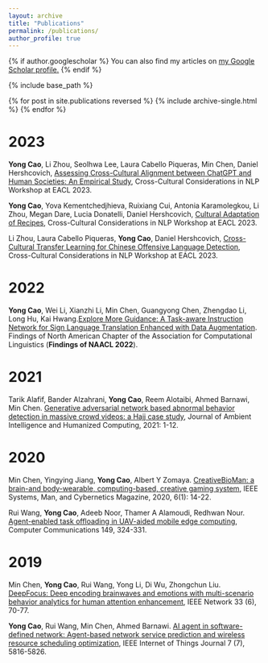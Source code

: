 ```yaml
---
layout: archive
title: "Publications"
permalink: /publications/
author_profile: true
---
```


{% if author.googlescholar %}
  You can also find my articles on <u><a href="{{author.googlescholar}}">my Google Scholar profile</a>.</u>
{% endif %}

{% include base_path %}

{% for post in site.publications reversed %}
  {% include archive-single.html %}
{% endfor %}

# 2023
**Yong Cao**, Li Zhou, Seolhwa Lee, Laura Cabello Piqueras, Min Chen, Daniel Hershcovich, [Assessing Cross-Cultural Alignment between ChatGPT and Human Societies: An Empirical Study](), Cross-Cultural Considerations in NLP Workshop at EACL 2023.

**Yong Cao**, Yova Kementchedjhieva, Ruixiang Cui, Antonia Karamolegkou, Li Zhou, Megan Dare, Lucia Donatelli, Daniel Hershcovich, [Cultural Adaptation of Recipes](), Cross-Cultural Considerations in NLP Workshop at EACL 2023.

Li Zhou, Laura Cabello Piqueras, **Yong Cao**, Daniel Hershcovich, [Cross-Cultural Transfer Learning for Chinese Offensive Language Detection](), Cross-Cultural Considerations in NLP Workshop at EACL 2023.

# 2022

**Yong Cao**, Wei Li, Xianzhi Li, Min Chen, Guangyong Chen, Zhengdao Li, Long Hu, Kai Hwang.[Explore More Guidance: A Task-aware Instruction Network for Sign Language Translation Enhanced with Data Augmentation](). Findings of North American Chapter of the Association for Computational Linguistics (**Findings of NAACL 2022**).

# 2021
Tarik Alafif, Bander Alzahrani, **Yong Cao**, Reem Alotaibi, Ahmed Barnawi, Min Chen. [Generative adversarial network based abnormal behavior detection in massive crowd videos: a Hajj case study](https://link.springer.com/article/10.1007/s12652-021-03323-5), Journal of Ambient Intelligence and Humanized Computing, 2021: 1-12.

# 2020

Min Chen, Yingying Jiang, **Yong Cao**, Albert Y Zomaya. [CreativeBioMan: a brain-and body-wearable, computing-based, creative gaming system](https://ieeexplore.ieee.org/abstract/document/8961340), IEEE Systems, Man, and Cybernetics Magazine, 2020, 6(1): 14-22.

Rui Wang, **Yong Cao**, Adeeb Noor, Thamer A Alamoudi, Redhwan Nour. [Agent-enabled task offloading in UAV-aided mobile edge computing](https://www.sciencedirect.com/science/article/abs/pii/S0140366419306292), Computer Communications 149, 324-331.

# 2019

Min Chen, **Yong Cao**, Rui Wang, Yong Li, Di Wu, Zhongchun Liu. [DeepFocus: Deep encoding brainwaves and emotions with multi-scenario behavior analytics for human attention enhancement](https://ieeexplore.ieee.org/abstract/document/8933562), IEEE Network 33 (6), 70-77.

**Yong Cao**, Rui Wang, Min Chen, Ahmed Barnawi. [AI agent in software-defined network: Agent-based network service prediction and wireless resource scheduling optimization](https://ieeexplore.ieee.org/abstract/document/8888257), IEEE Internet of Things Journal 7 (7), 5816-5826.